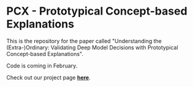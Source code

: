 # PCX - Prototypical Concept-based Explanations
This is the repository for the paper called "Understanding the (Extra-)Ordinary: Validating Deep Model Decisions with Prototypical Concept-based Explanations".

Code is coming in February.

Check out our project page **[here](https://maxdreyer.github.io/pcx/)**.
